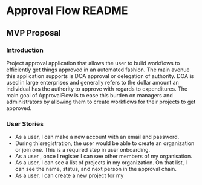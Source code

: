 # Approval Flow README

## MVP Proposal

### Introduction

Project approval application that allows the user to build workflows to efficiently get things approved in an automated fashion. The main avenue this application supports is DOA approval or delegation of authority. DOA is used in large enterprises and generally refers to the dollar amount an individual has the authority to approve with regards to expenditures. The main goal of  ApprovalFlow is to ease this burden on managers and administrators by allowing them to create workflows for their projects to get approved.  

### User Stories

- As a user, I can make a new account with an email and password.
- During thisregistration, the user would be able to create an organization or join one. This is a required step in user onboarding.
- As a user , once I register I can see other members of my organisation.
- As a user, I can see a list of projects in my organization. On that list, I can see the name, status, and next person in the approval chain.
- As a user, I can create a new project for my
